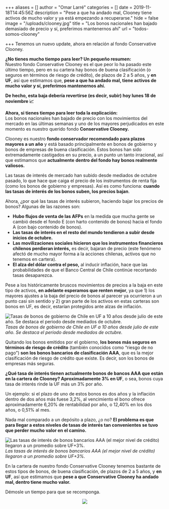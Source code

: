 +++
aliases = []
author = "Omar Larré"
categories = []
date = 2019-11-18T14:45:56Z
description = "Pese a que ha andado mal, Clooney tiene activos de mucho valor y ya está empezando a recuperarse."
hide = false
image = "/uploads/clooney.jpg"
title = "Los bonos nacionales han bajado demasiado de precio y sí, preferimos mantenernos ahí"
url = "todos-somos-clooney"

+++
Tenemos un nuevo update, ahora en relación al fondo Conservative Clooney.

**¿No tienes mucho tiempo para leer? Un pequeño resumen:**  
Nuestro fondo Conservative Clooney es el que peor lo ha pasado este último tiempo, pero en su cartera hay bonos de buena clasificación (o seguros en términos de riesgo de crédito), de plazos de 2 a 5 años, y **en UF**, así que estimamos que, **pese a que ha andado mal, tiene activos de mucho valor y sí, preferimos mantenernos ahí.**

**De hecho, esta baja debería revertirse (es decir, subir) hoy lunes 18 de noviembre 📈**

**Ahora, si tienes tiempo para leer toda la explicación:**  
Los bonos nacionales han bajado de precio con los movimientos del mercado en las últimas semanas y uno de los mayores perjudicados en este momento es nuestro querido fondo **Conservative Clooney.**

Clooney es nuestro **fondo conservador recomendado para plazos mayores a un año** y está basado principalmente en bonos de gobierno y bonos de empresas de buena clasificación. Estos bonos han sido extremadamente castigados en su precio, a un punto un tanto irracional, así que estimamos que **actualmente** **dentro del fondo hay bonos realmente valiosos.**

Las tasas de interés de mercado han subido desde mediados de octubre pasado, lo que hace que caiga el precio de los instrumentos de renta fija (como los bonos de gobierno y empresas). Así es como funciona: **cuando las tasas de interés de los bonos suben, los precios bajan**.

Ahora, ¿por qué las tasas de interés subieron, haciendo bajar los precios de bonos? Algunas de las razones son:

* **Hubo flujos de venta de las AFPs** en la medida que mucha gente se cambió desde el fondo E (con harto contenido de bonos) hacia el fondo A (con bajo contenido de bonos).
* **Las tasas de interés en el resto del mundo tendieron a subir desde inicios de octubre.**
* **Las movilizaciones sociales hicieron que los instrumentos financieros chilenos perdieran interés,** es decir, bajaran de precio (este fenómeno afectó de mucho mayor forma a la acciones chilenas, activos que no tenemos en cartera).
* **El alza del dólar contra el peso,** al inducir inflación, hace que las probabilidades de que el Banco Central de Chile continúe recortando tasas desaparezca.

Pese a los históricamente bruscos movimientos de precios a la baja en este tipo de activos, **en adelante esperamos que renten mejor**, ya que 1) los mayores ajustes a la baja del precio de bonos al parecer ya ocurrieron a un punto casi sin sentido y 2) gran parte de los activos en estas carteras son bonos en UF, es decir, estarían protegidos ante alzas de inflación.

​![Tasas de bonos de gobierno de Chile en UF a 10 años desde julio de este año. Se destaca el periodo desde mediados de octubre.](/uploads/BCU.png)_Tasas de bonos de gobierno de Chile en UF a 10 años desde julio de este año. Se destaca el periodo desde mediados de octubre._

Quitando los bonos emitidos por el gobierno, **los bonos más seguros en términos de riesgo de crédito** (también conocidos como “riesgo de no pago”) **son los bonos bancarios de clasificación AAA**, que es la mejor clasificación de riesgo de crédito que existe. Es decir, son los bonos de empresas más seguras.

**¿Qué tasa de interés tienen actualmente bonos de bancos AAA que están en la cartera de Clooney? Aproximadamente 3% en UF**, o sea, bonos cuya tasa de interés rinde la UF más un 3% por año.

Un ejemplo: si el plazo de uno de estos bonos es dos años y la inflación dentro de dos años más fuese 3,2%, al vencimiento el bono ofrece aproximadamente 6,20% de rentabilidad por año, o 12,40% en los dos años, o 0,51% al mes.

Nada mal comparado a un depósito a plazo, ¿o no? **El problema es que para llegar a estos niveles de tasas de interés tan convenientes se tuvo que perder mucho valor en el camino.**

![Las tasas de interés de bonos bancarios AAA (el mejor nivel de crédito) llegaron a un promedio sobre UF+3%.](/uploads/tasadeinteres.png)_Las tasas de interés de bonos bancarios AAA (el mejor nivel de crédito) llegaron a un promedio sobre UF+3%._

En la cartera de nuestro fondo Conservative Clooney tenemos bastante de estos tipos de bonos, de buena clasificación, de plazos de 2 a 5 años, y **en UF**, así que estimamos que **pese a que Conservative Clooney ha andado mal, dentro tiene mucho valor.**

Démosle un tiempo para que se recomponga.

<div style="text-align:center"> <figure> <img src="/uploads/clooney.gif"> </figure> </div>

​